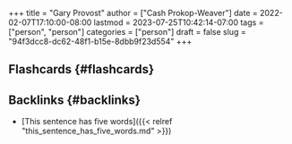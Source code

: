 +++
title = "Gary Provost"
author = ["Cash Prokop-Weaver"]
date = 2022-02-07T17:10:00-08:00
lastmod = 2023-07-25T10:42:14-07:00
tags = ["person", "person"]
categories = ["person"]
draft = false
slug = "94f3dcc8-dc62-48f1-b15e-8dbb9f23d554"
+++

## Flashcards {#flashcards}


## Backlinks {#backlinks}

-   [This sentence has five words]({{< relref "this_sentence_has_five_words.md" >}})
